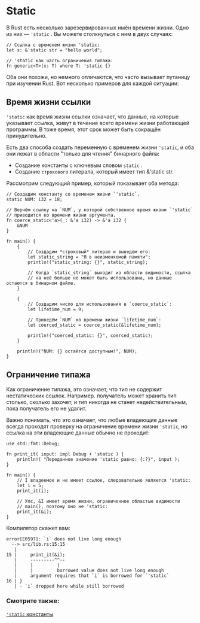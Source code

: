 # Static

В Rust есть несколько зарезервированных имён времени жизни. Одно из них — `'static` . Вы можете столкнуться с ним в двух случаях:

```rust,
// Ссылка с временем жизни 'static:
let s: &'static str = "hello world";

// 'static как часть ограничения типажа:
fn generic<T>(x: T) where T: 'static {}
```

Оба они похожи, но немного отличаются, что часто вызывает путаницу при изучении Rust. Вот несколько примеров для каждой ситуации:

## Время жизни ссылки

`'static` как время жизни ссылки означает, что данные, на которые указывает ссылка, живут в течение всего времени жизни работающей программы. В тоже время, этот срок может быть сокращён принудительно.

Есть два способа создать переменную с временем жизни `'static`, и оба они лежат в области "только для чтения" бинарного файла:

- Создание константы с ключевым словом `static` .
- Создание  `строкового` литерала, который имеет тип &amp;'static str.

Рассмотрим следующий пример, который показывает оба метода:

```rust,editable
// Создадим константу со временем жизни `'static`.
static NUM: i32 = 18;

// Вернём ссылку на `NUM`, у которой собственное время жизни `'static`
// приводится ко времени жизни аргумента.
fn coerce_static<'a>(_: &'a i32) -> &'a i32 {
    &NUM
}

fn main() {
    {
        // Создадим *строковый* литерал и выведем его:
        let static_string = "Я в неизменяемой памяти";
        println!("static_string: {}", static_string);

        // Когда `static_string` выходит из области видимости, ссылка
        // на неё больше не может быть использована, но данные остаются в бинарном файле.
    }
    
    {
        // Создадим число для использования в `coerce_static`:
        let lifetime_num = 9;

        // Приведём `NUM` ко времени жизни `lifetime_num`:
        let coerced_static = coerce_static(&lifetime_num);

        println!("coerced_static: {}", coerced_static);
    }
    
    println!("NUM: {} остаётся доступным!", NUM);
}
```

## Ограничение типажа

Как ограничение типажа, это означает, что тип не содержит нестатических ссылок. Например. получатель может хранить тип столько, сколько захочет, и тип никогда не станет недействительным, пока получатель его не удалит.

Важно понимать, что это означает, что любые владеющие данные всегда проходят проверку на ограничение времени жизни `'static`, но ссылка на эти владеющие данные обычно не проходит:

```rust,editable,compile_fail
use std::fmt::Debug;

fn print_it( input: impl Debug + 'static ) {
    println!( "Переданное значение 'static равно: {:?}", input );
}

fn main() {
    // I владеемое и не имеет ссылок, следовательно является 'static:
    let i = 5;
    print_it(i);

    // Упс, &I имеет время жизни, ограниченное областью видимости
    // main(), поэтому оно не 'static:
    print_it(&i);
}
```

Компилятор скажет вам:

```ignore
error[E0597]: `i` does not live long enough
  --> src/lib.rs:15:15
   |
15 |     print_it(&i);
   |     ---------^^--
   |     |         |
   |     |         borrowed value does not live long enough
   |     argument requires that `i` is borrowed for `'static`
16 | }
   | - `i` dropped here while still borrowed
```

### Смотрите также:

[`'static` константы]


[`'static` константы]: ../../custom_types/constants.md